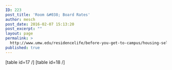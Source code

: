 ```yaml
---
ID: 223
post_title: 'Room &#038; Board Rates'
author: mesch
post_date: 2016-02-07 15:13:20
post_excerpt: ""
layout: page
permalink: >
  http://www.umw.edu/residencelife/before-you-get-to-campus/housing-selection/rates/
published: true
---
```

[table id=17 /]
[table id=18 /]